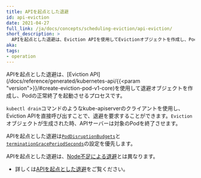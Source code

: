 ```yaml
---
title: APIを起点とした退避
id: api-eviction
date: 2021-04-27
full_link: /ja/docs/concepts/scheduling-eviction/api-eviction/
short_description: >
  APIを起点とした退避は、Eviction APIを使用してEvictionオブジェクトを作成し、Podの正常終了を起動させるプロセスです。
aka:
tags:
- operation
---
```

APIを起点とした退避は、[Eviction API](/docs/reference/generated/kubernetes-api/{{<param "version">}}/#create-eviction-pod-v1-core)を使用して退避オブジェクトを作成し、Podの正常終了を起動させるプロセスです。


<!--more-->

`kubectl drain`コマンドのようなkube-apiserverのクライアントを使用し、Eviction APIを直接呼び出すことで、退避を要求することができます。`Eviction`オブジェクトが生成された時、APIサーバーは対象のPodを終了させます。

APIを起点とした退避は[`PodDisruptionBudgets`](/docs/tasks/run-application/configure-pdb/)と[`terminationGracePeriodSeconds`](/ja/docs/concepts/workloads/pods/pod-lifecycle#pod-termination)の設定を優先します。

APIを起点とした退避は、[Node不足による退避](/docs/concepts/scheduling-eviction/node-pressure-eviction/)とは異なります。

* 詳しくは[APIを起点とした退避](/ja/docs/concepts/scheduling-eviction/api-eviction/)をご覧ください。
